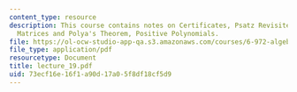 ```yaml
---
content_type: resource
description: This course contains notes on Certificates, Psatz Revisited, Copositive
  Matrices and Polya's Theorem, Positive Polynomials.
file: https://ol-ocw-studio-app-qa.s3.amazonaws.com/courses/6-972-algebraic-techniques-and-semidefinite-optimization-spring-2006/73ecf16e16f1a90d17a05f8df18cf5d9_lecture_19.pdf
file_type: application/pdf
resourcetype: Document
title: lecture_19.pdf
uid: 73ecf16e-16f1-a90d-17a0-5f8df18cf5d9
---
```

